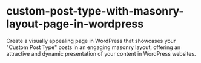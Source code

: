 # custom-post-type-with-masonry-layout-page-in-wordpress
Create a visually appealing page in WordPress that showcases your "Custom Post Type" posts in an engaging masonry layout, offering an attractive and dynamic presentation of your content in WordPress websites.
